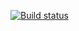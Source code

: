 [![Build status](https://ci.appveyor.com/api/projects/status/epbv1jljnx2dngy2/branch/main?svg=true)](https://ci.appveyor.com/project/Alex-nikiforova/hw-2-2-cardorderdelivery/branch/main)
